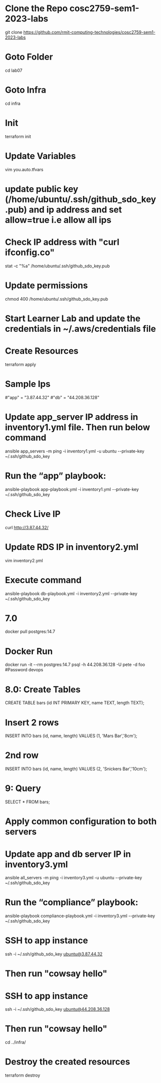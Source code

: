 # Clone the Repo cosc2759-sem1-2023-labs
git clone https://github.com/rmit-computing-technologies/cosc2759-sem1-2023-labs
# Goto Folder
cd lab07
# Goto Infra
cd infra
# Init
terraform init
# Update Variables
vim you.auto.tfvars
# update public key (/home/ubuntu/.ssh/github_sdo_key.pub) and ip address and set allow=true i.e allow all ips
# Check IP address with "curl ifconfig.co"
stat -c "%a" /home/ubuntu/.ssh/github_sdo_key.pub
# Update permissions
chmod 400 /home/ubuntu/.ssh/github_sdo_key.pub
# Start Learner Lab and update the credentials in ~/.aws/credentials file
# Create Resources
terraform apply

# Sample Ips
#"app" =  "3.87.44.32"
#"db" =  "44.208.36.128"

# Update app_server IP address in inventory1.yml file. Then run below command
ansible app_servers -m ping -i inventory1.yml -u ubuntu --private-key ~/.ssh/github_sdo_key

# Run the “app” playbook:
ansible-playbook app-playbook.yml -i inventory1.yml --private-key ~/.ssh/github_sdo_key

# Check Live IP
curl http://3.87.44.32/

# Update RDS IP in inventory2.yml
vim inventory2.yml
# Execute command
ansible-playbook db-playbook.yml -i inventory2.yml --private-key ~/.ssh/github_sdo_key

# 7.0
docker pull postgres:14.7
# Docker Run
docker run -it --rm postgres:14.7 psql -h 44.208.36.128 -U pete -d foo      #Password devops

# 8.0: Create Tables
CREATE TABLE bars (id INT PRIMARY KEY, name TEXT, length TEXT);

# Insert 2 rows
INSERT INTO bars (id, name, length) VALUES (1, 'Mars Bar','8cm');
# 2nd row
INSERT INTO bars (id, name, length) VALUES (2, 'Snickers Bar','10cm');

# 9: Query
SELECT * FROM bars;

# Apply common configuration to both servers

# Update app and db server IP in inventory3.yml
ansible all_servers -m ping -i inventory3.yml -u ubuntu --private-key ~/.ssh/github_sdo_key

# Run the “compliance” playbook:
ansible-playbook compliance-playbook.yml -i inventory3.yml --private-key ~/.ssh/github_sdo_key

# SSH to app instance
ssh -i ~/.ssh/github_sdo_key ubuntu@3.87.44.32
# Then run "cowsay hello"

# SSH to app instance
ssh -i ~/.ssh/github_sdo_key ubuntu@44.208.36.128
# Then run "cowsay hello"

cd ../infra/
# Destroy the created resources
terraform destroy
